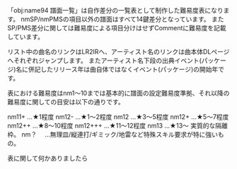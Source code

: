 「obj:name94 譜面一覧」は自作差分の一覧表として制作した難易度表になります。
nmSP/nmPMSの項目以外の譜面はすべて14鍵差分となっています。
またSP/PMS差分に関しては難易度による項目分けはせずCommentに難易度を記載しています。

リスト中の曲名のリンクはLR2IRへ、アーティスト名のリンクは曲本体DLページへそれぞれジャンプします。
またアーティスト名下段の出典イベント(パッケージ)名に併記したリリース年は曲自体ではなくイベント(パッケージ)の開始年です。


表における難易度はnm1～10までは基本的に譜面の設定難易度準拠、それ以降の難易度に関しての目安は以下の通りです。

nm11+   …★1程度
nm12-   …★1～2程度
nm12    …★3～5程度
nm12+   …★5～7程度
nm12++  …★8～10程度
nm12+++ …★11～12程度
nm13    …★13～ 実質的な隔離枠。
nm？　  …無理皿/縦連打/ギミック/地雷など特殊スキル要求が特に強いもの。


表に関して何かありましたら 
